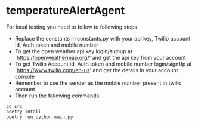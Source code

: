 # temperatureAlertAgent
For local testing you need to follow to following steps
* Replace the constants in constants.py with your api key, Twilio account id, Auth token and mobile number
* To get the open weather api key login/signup at 'https://openweathermap.org/' and get the api key from your account
* To get Twilio Account id, Auth token and mobile number login/signUp at 'https://www.twilio.com/en-us' and get the details in your account console
* Remember to use the sender as the mobile number present in twilio account
* Then run the following commands:
```
cd src
poetry intall
poetry run python main.py
```
